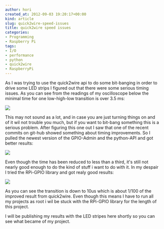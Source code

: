 ```yaml
---
author: hori
created_at: 2012-09-03 19:20:17+00:00
kind: article
slug: quick2wire-speed-issues
title: quick2wire speed issues
categories:
- Programming
- Raspberry Pi
tags:
- I/O
- performance
- python
- quick2wire
- RaspberryPi
---
```


As I was trying to use the quick2wire api to do some bit-banging in order to drive some LED strips I figured out that there were some serious timing issues. As you can see from the readings of my oscilloscope below the minimal time for one low-high-low transition is over 3.5 ms:

![](/images/2012/peak_q2w_old.jpg)

This may not sound as a lot, and in case you are just turning things on and of it wil not trouble you much, but if you want to bit-bang something this is a serious problem. After figuring this one out I saw that one of the recent commits on git-hub showed something about timing improvements. So I pulled the newest version of the GPIO-Admin and the python-API and got better results:

![](/images/2012/peak_q2w_new.jpg)

Even though the time has been reduced to less than a third, it's still not nearly good enough to do the kind of stuff i want to do with it. In my despair I tried the RPi-GPIO library and got realy good results:

![](/images/2012/peak_RPi-GPIO.jpg)

As you can see the transition is down to 10us which is about 1/100 of the improved result from quick2wire. Even though this means I have to run all my projects as root i wil be stuck with the RPi-GPIO library for the length of this project.

I will be publishing my results with the LED stripes here shortly so you can see what became of my project.
